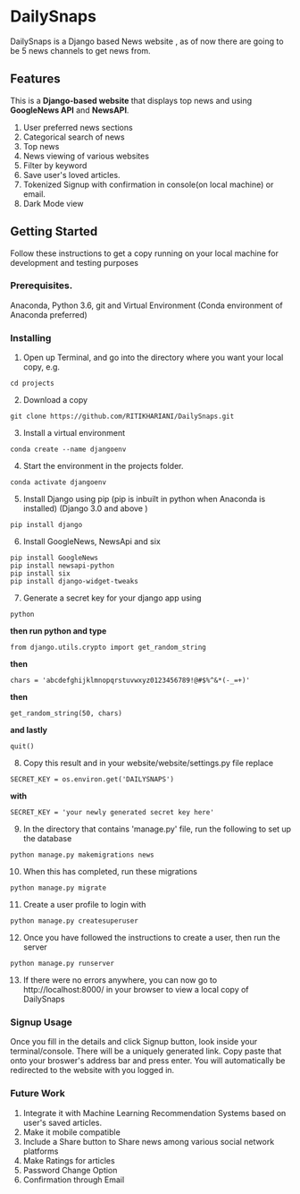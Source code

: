 # DailySnaps
DailySnaps is a Django based News website , as of now there are going to be 5 news channels to get news from.

## Features
This is a **Django-based website** that displays top news and using **GoogleNews API** and **NewsAPI**.

1. User preferred news sections
2. Categorical search of news
3. Top news
4. News viewing of various websites
5. Filter by keyword
6. Save user's loved articles.
7. Tokenized Signup with confirmation in console(on local machine) or email.
8. Dark Mode view

## Getting Started
Follow these instructions to get a copy running on your local machine for
development and testing purposes

### Prerequisites.
Anaconda, Python 3.6, git and Virtual Environment (Conda environment of Anaconda preferred)

### Installing

1. Open up Terminal, and go into the directory where you want your local copy,
e.g.
```
cd projects
```

2. Download a copy
```
git clone https://github.com/RITIKHARIANI/DailySnaps.git
```

3. Install a virtual environment
```
conda create --name djangoenv
```

4. Start the environment in the projects folder.
```
conda activate djangoenv
```

5. Install Django using pip (pip is inbuilt in python when Anaconda is installed) (Django 3.0 and above )
```
pip install django
```

6. Install GoogleNews, NewsApi and six
```
pip install GoogleNews
pip install newsapi-python
pip install six
pip install django-widget-tweaks
```

7. Generate a secret key for your django app using
```
python
```
  **then run python and type**
```
from django.utils.crypto import get_random_string
```
  **then**
```
chars = 'abcdefghijklmnopqrstuvwxyz0123456789!@#$%^&*(-_=+)'
```
  **then**
```
get_random_string(50, chars)
```
  **and lastly**
```
quit()
```

8. Copy this result and in your website/website/settings.py file replace
```
SECRET_KEY = os.environ.get('DAILYSNAPS')
```
  **with**
```
SECRET_KEY = 'your newly generated secret key here'
```

9. In the directory that contains 'manage.py' file, run the following to set up the database
```
python manage.py makemigrations news
```

10. When this has completed, run these migrations
```
python manage.py migrate
```

11. Create a user profile to login with
```
python manage.py createsuperuser
```

12. Once you have followed the instructions to create a user, then run the server
```
python manage.py runserver
```

13. If there were no errors anywhere, you can now go to http://localhost:8000/
in your browser to view a local copy of DailySnaps

### Signup Usage

Once you fill in the details and click Signup button, look inside your terminal/console. There will be a uniquely generated link. Copy paste that onto your broswer's address bar and press enter. You will automatically be redirected to the website with you logged in.

### Future Work

1. Integrate it with Machine Learning Recommendation Systems based on user's saved articles.
2. Make it mobile compatible
3. Include a Share button to Share news among various social network platforms
4. Make Ratings for articles
5. Password Change Option
6. Confirmation through Email